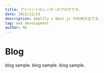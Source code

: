 ```yaml
---
title: アドベントカレンダーのブログです。
date: 2022/12/14
description: Amplify x Next.js の利用方法です。
tag: web development
author: Me
---
```


# Blog

blog sample.
blog sample.
blog sample.
